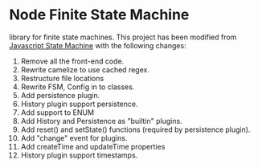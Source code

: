 # Node Finite State Machine

library for finite state machines. This project has been modified from [Javascript State Machine](https://github.com/jakesgordon/javascript-state-machine) with the following changes:

1. Remove all the front-end code.
1. Rewrite camelize to use cached regex.
1. Restructure file locations
1. Rewrite FSM, Config in to classes.
1. Add persistence plugin.
1. History plugin support persistence.
1. Add support to ENUM
1. Add History and Persistence as "builtin" plugins.
1. Add reset() and setState() functions (required by persistence plugin).
1. Add "change" event for plugins.
1. Add createTime and updateTime properties
1. History plugin support timestamps.

